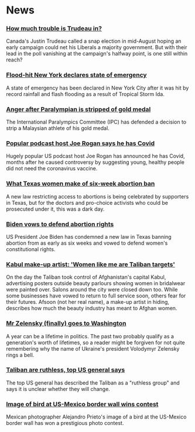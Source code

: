 # News
### [How much trouble is Trudeau in?](https://www.bbc.com/news/world-us-canada-58389802)
Canada's Justin Trudeau called a snap election in mid-August hoping an early campaign could net his Liberals a majority government. But with their lead in the poll vanishing at the campaign's halfway point, is one still within reach? 
### [Flood-hit New York declares state of emergency](https://www.bbc.com/news/world-us-canada-58417442)
A state of emergency has been declared in New York City after it was hit by record rainfall and flash flooding as a result of Tropical Storm Ida.
### [Anger after Paralympian is stripped of gold medal](https://www.bbc.com/news/world-asia-58405211)
The International Paralympics Committee (IPC) has defended a decision to strip a Malaysian athlete of his gold medal.
### [Popular podcast host Joe Rogan says he has Covid](https://www.bbc.com/news/world-us-canada-58416801)
Hugely popular US podcast host Joe Rogan has announced he has Covid, months after he caused controversy by suggesting young, healthy people did not need the coronavirus vaccine.
### [What Texas women make of six-week abortion ban](https://www.bbc.com/news/world-us-canada-58416037)
A new law restricting access to abortions is being celebrated by supporters in Texas, but for the doctors and pro-choice activists who could be prosecuted under it, this was a dark day.
### [Biden vows to defend abortion rights](https://www.bbc.com/news/world-us-canada-58416805)
US President Joe Biden has condemned a new law in Texas banning abortion from as early as six weeks and vowed to defend women's constitutional rights.
### [Kabul make-up artist: 'Women like me are Taliban targets'](https://www.bbc.com/news/stories-58388333)
On the day the Taliban took control of Afghanistan's capital Kabul, advertising posters outside beauty parlours showing women in bridalwear were painted over. Salons around the city were closed down too. While some businesses have vowed to return to full service soon, others fear for their futures. Afsoon (not her real name), a make-up artist in hiding, describes how much the beauty industry has meant to Afghan women.
### [Mr Zelensky (finally) goes to Washington](https://www.bbc.com/news/world-us-canada-58414184)
A year can be a lifetime in politics. The past two probably qualify as a generation's worth of lifetimes, so a reader might be forgiven for not quite remembering why the name of Ukraine's president Volodymyr Zelensky rings a bell.
### [Taliban are ruthless, top US general says](https://www.bbc.com/news/world-us-canada-58415877)
The top US general has described the Taliban as a "ruthless group" and says it is unclear whether they will change.
### [Image of bird at US-Mexico border wall wins contest](https://www.bbc.com/news/world-latin-america-58404382)
Mexican photographer Alejandro Prieto's image of a bird at the US-Mexico border wall has won a prestigious photo contest.
